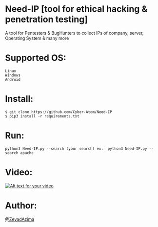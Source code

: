 # Need-IP [tool for ethical hacking & penetration testing]
A tool for Pentesters & BugHunters to collect IPs of company, server, Operating System & many more 

# Supported OS:
```
Linux
Windows
Android
```

# Install:
```
$ git clone https://github.com/Cyber-Atom/Need-IP
$ pip3 install -r requirements.txt
```

# Run:
```
python3 Need-IP.py --search (your search) ex:  python3 Need-IP.py --search apache
```

# Video:
[![Alt text for your video](https://img.youtube.com/vi/oP6s5jg1n70/0.jpg)](https://youtu.be/oP6s5jg1n70)

# Author:
<a href="https://www.linkedin.com/in/zer0verflow/">@ZeyadAzima</a>
